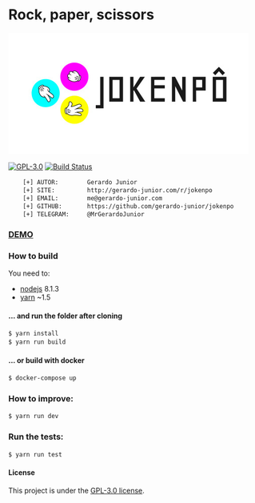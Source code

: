 # Rock, paper, scissors

![Imagem](.github/assets/jokenpo_logo.jpg)

[![GPL-3.0](https://img.shields.io/badge/license-GPL--3.0-blue.svg)](./LICENSE)
[![Build Status](https://travis-ci.org/gerardo-junior/jokenpo.svg?branch=master)](https://travis-ci.org/gerardo-junior/jokenpo)

```
    [+] AUTOR:        Gerardo Junior
    [+] SITE:         http://gerardo-junior.com/r/jokenpo
    [+] EMAIL:        me@gerardo-junior.com
    [+] GITHUB:       https://github.com/gerardo-junior/jokenpo
    [+] TELEGRAM:     @MrGerardoJunior
```
### [DEMO](http://gerardo-junior.com/r/jokenpo)

### How to build 

You need to:

 * [nodejs](https://nodejs.org/en/) 8.1.3
 * [yarn](https://yarnpkg.com/pt-BR/) ~1.5
 
#### ... and run the folder after cloning

```bash
$ yarn install
$ yarn run build 
```
#### ... or build with docker

```bash
$ docker-compose up
```
### How to improve:

```bash
$ yarn run dev
```
### Run the tests:

```bash
$ yarn run test
```

####  License
This project is under the [GPL-3.0 license](./LICENSE).